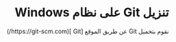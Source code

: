 ﻿# <div dir="rtl"> تنزيل Git على نظام Windows</div>

<div dir="rtl">
نقوم بتحميل Git عن طريق الموقع [Git
](https://git-scm.com/) 
  
</div>
